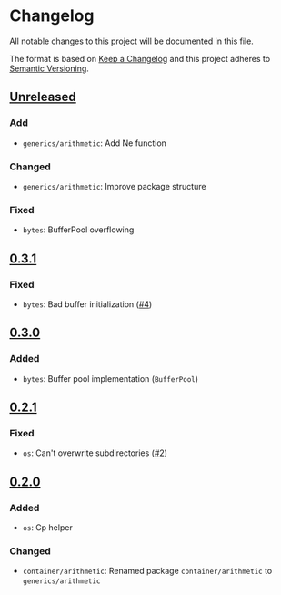 # Changelog

All notable changes to this project will be documented in this file.

The format is based on [Keep a Changelog](http://keepachangelog.com/en/1.0.0/)
and this project adheres to [Semantic Versioning](http://semver.org/spec/v2.0.0.html).

[Unreleased]: https://github.com/ntrrg/ntgo/compare/v0.3.1...master
## [Unreleased][]

### Add

* `generics/arithmetic`: Add Ne function

### Changed

* `generics/arithmetic`: Improve package structure

### Fixed

* `bytes`: BufferPool overflowing

[0.3.1]: https://github.com/ntrrg/ntgo/compare/v0.3.0...v0.3.1
## [0.3.1][]

### Fixed

* `bytes`: Bad buffer initialization ([#4](https://github.com/ntrrg/ntgo/issues/4))

[0.3.0]: https://github.com/ntrrg/ntgo/compare/v0.2.1...v0.3.0
## [0.3.0][]

### Added

* `bytes`: Buffer pool implementation (`BufferPool`)

[0.2.1]: https://github.com/ntrrg/ntgo/compare/v0.2.0...v0.2.1
## [0.2.1][]

### Fixed

* `os`: Can't overwrite subdirectories ([#2](https://github.com/ntrrg/ntgo/issues/2))

[0.2.0]: https://github.com/ntrrg/ntgo/compare/v0.1.0...v0.2.0
## [0.2.0][]

### Added

* `os`: Cp helper

### Changed

* `container/arithmetic`: Renamed package `container/arithmetic` to
  `generics/arithmetic`

